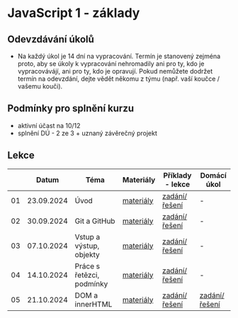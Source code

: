 # JavaScript 1 - základy

## Odevzdávání úkolů

* Na každý úkol je 14 dní na vypracování. Termín je stanovený zejména proto, aby se úkoly k vypracování nehromadily ani pro ty, kdo je vypracovávájí, ani pro ty, kdo je opravují. Pokud nemůžete dodržet termín na odevzdání, dejte vědět někomu z týmu (např. vaší koučce / vašemu kouči).

## Podmínky pro splnění kurzu

- aktivní účast na 10/12
- splnění DÚ - 2 ze 3 + uznaný závěrečný projekt


## Lekce

|    | Datum     | Téma             | Materiály                                                           | Příklady - lekce        | Domácí úkol
| -- | --------- | ---------------- | -------------------------------------------------------------------- | ------------- | -------------
| 01  | 23.09.2024 | Úvod | [materiály](https://kodim.cz/czechitas/js1/lekce/uvod-do-js/javascript) | [zadání/řešení](./solution/lekce-01.md) | -
| 02  | 30.09.2024 | Git a GitHub | [materiály](./pdfs/lekce02.pdf) | [zadání/řešení](./solution/lekce-02.md) | -
| 03  | 07.10.2024 | Vstup a výstup, objekty | [materiály](https://kodim.cz/czechitas/js1/lekce/vstup-vystup-objekty/vstup) | [zadání/řešení](./solution/lekce-03.md) | -
| 04  | 14.10.2024 | Práce s řetězci, podmínky | [materiály](https://kodim.cz/czechitas/js1/lekce/retezce-podminky/vlastnosti-metody) | [zadání/řešení](./solution/lekce-04.md) | -
| 05  | 21.10.2024 | DOM a innerHTML | [materiály](https://kodim.cz/czechitas/js1/lekce/dom-innerhtml/dom) | [zadání/řešení](./solution/lekce-05.md) | [zadání/řešení](./solution/du_pata_lekce.md)
